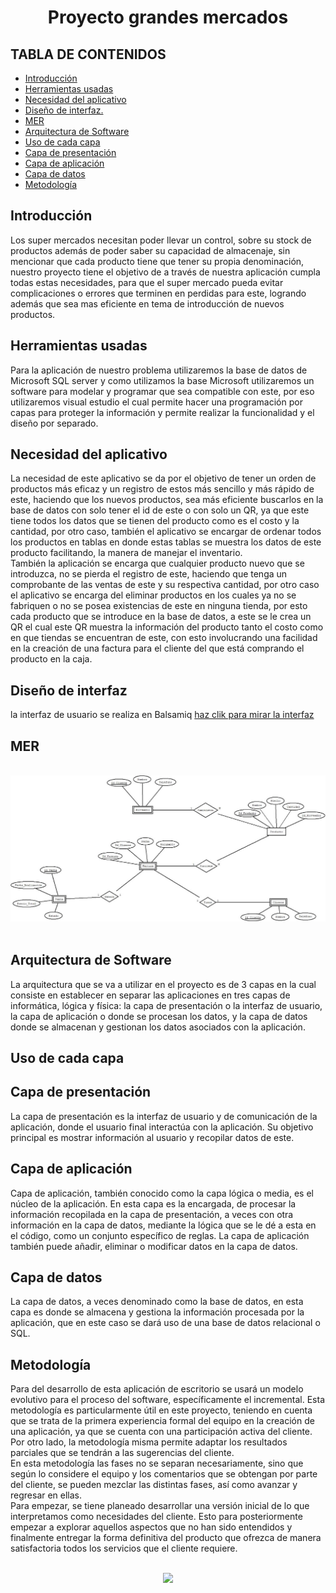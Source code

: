 <div align="center">
  <h1>Proyecto grandes mercados</h1>
</div>


## TABLA DE CONTENIDOS
- [Introducción](#-introducción-)
- [Herramientas usadas](#-herramientas-usadas-)
- [Necesidad del aplicativo](#necesidad-del-aplicativo)
- [Diseño de interfaz.](#-diseño-de-interfaz)
- [MER](#mer)
- [Arquitectura de Software](#arquitectura-de-software)
- [Uso de cada capa](#uso-de-cada-capa)
- [Capa de presentación](#capa-de-presentación)
- [Capa de aplicación](#capa-de-aplicación)
- [Capa de datos](#capa-de-datos)
- [Metodología](#metodología)

<h2> Introducción </h2>
<p> Los super mercados necesitan poder llevar un control, sobre su stock de productos además de poder saber su capacidad de almacenaje, sin mencionar que cada producto tiene que tener su propia denominación, nuestro proyecto tiene el objetivo de a través de nuestra aplicación cumpla todas estas necesidades, para que el super mercado pueda evitar complicaciones o errores que terminen en perdidas para este, logrando además que sea mas eficiente en tema de introducción de nuevos productos.</p>
<h2> Herramientas usadas </h2> 
<p>Para la aplicación de nuestro problema utilizaremos la base de datos de Microsoft SQL server y como utilizamos la base Microsoft utilizaremos un software para modelar y programar que sea compatible con este, por eso utilizaremos visual estudio el cual permite hacer una programación por capas para proteger la información y permite realizar la funcionalidad y el diseño por separado.</p> 
<h2>Necesidad del aplicativo</h2>
<p>La necesidad de este aplicativo se da por el objetivo de tener un orden de productos más eficaz y un registro de estos más sencillo y más rápido de este, haciendo que los nuevos productos, sea más eficiente buscarlos en la base de datos con solo tener el id de este o con solo un QR, ya que este tiene todos los datos que se tienen del producto como es el costo y la cantidad, por otro caso, también el aplicativo se encargar de ordenar todos los productos en tablas en donde estas tablas se muestra los datos de este producto facilitando, la manera de manejar el inventario.   
  <br>También la aplicación se encarga  que cualquier producto nuevo que se introduzca, no se pierda el registro de este, haciendo que tenga un comprobante de las ventas de este y su respectiva cantidad, por otro caso el aplicativo se encarga del eliminar productos en los cuales ya no se fabriquen o no se posea existencias de este en ninguna tienda, por esto cada producto que se introduce en la base de datos, a este se le crea un QR el cual este QR muestra la información del producto tanto el costo como en que tiendas se encuentran de este, con esto involucrando una facilidad en la creación de una factura para el cliente del que está comprando el producto en la caja. 
 <h2> Diseño de interfaz</h2>
 <p> la interfaz de usuario se realiza en Balsamiq  <a href=https://balsamiq.cloud/se2fzjj/punr5ot/r1D7A?f=N4IgUiBcAMA0IDkpxAYWfAMhkAhHAsjgFo4DSUA2gLoC%2BQA%3D>haz clik para mirar la interfaz</a></p>


 <h2>MER</h2>
 <br>
<div align="center"> 
  <img src=https://github.com/JuanEsteban2/ProyectoFacturacionBD/blob/main/WhatsApp%20Image%202022-05-01%20at%209.10.04%20PM.jpeg>
  
</div>
<br>
<h2>Arquitectura de Software</h2>
<p>La arquitectura que se va a utilizar en el proyecto es de 3 capas en la cual consiste en establecer en separar las aplicaciones en tres capas de informática, lógica y física: la capa de presentación o la interfaz de usuario, la capa de aplicación o donde se procesan los datos, y la capa de datos donde se almacenan y gestionan los datos asociados con la aplicación.
<h2>Uso de cada capa
<h2>Capa de presentación</h2>
La capa de presentación es la interfaz de usuario y de comunicación de la aplicación, donde el usuario final interactúa con la aplicación. Su objetivo principal es mostrar información al usuario y recopilar datos de este. 
<h2>Capa de aplicación</h2>
Capa de aplicación, también conocido como la capa lógica o media, es el núcleo de la aplicación. En esta capa es la encargada, de procesar la información recopilada en la capa de presentación, a veces con otra información en la capa de datos, mediante la lógica que se le dé a esta en el código, como un conjunto específico de reglas. La capa de aplicación también puede añadir, eliminar o modificar datos en la capa de datos.
<h2>Capa de datos</h2>
La capa de datos, a veces denominado como la base de datos, en esta capa es donde se almacena y gestiona la información procesada por la aplicación, que en este caso se dará uso de una base de datos relacional o SQL.  
  
  
<h2>Metodología</h2>
<p>Para del desarrollo de esta aplicación de escritorio se usará un modelo evolutivo para el proceso del software, específicamente el incremental. Esta metodología es particularmente útil en este proyecto, teniendo en cuenta que se trata de la primera experiencia formal del equipo en la creación de una aplicación, ya que se cuenta con una participación activa del cliente. Por otro lado, la metodología misma permite adaptar los resultados parciales que se tendrán a las sugerencias del cliente. 
  <br> En esta metodología las fases no se separan necesariamente, sino que según lo considere el equipo y los comentarios que se obtengan por parte del cliente, se pueden mezclar las distintas fases, así como avanzar y regresar en ellas. 
  <br> Para empezar, se tiene planeado desarrollar una versión inicial de lo que interpretamos como necesidades del cliente. Esto para posteriormente empezar a explorar aquellos aspectos que no han sido entendidos y finalmente entregar la forma definitiva del producto que ofrezca de manera satisfactoria todos los servicios que el cliente requiere.</p>
  
<br>
<div align="center"> 
  <img src=http://ingsoftware.weebly.com/uploads/2/3/8/2/23822483/6836777_orig.jpg>
  
</div>
<br>
